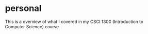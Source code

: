 # personal

This is a overview of what I covered in my CSCI 1300 (Introduction to Computer Science) course.
